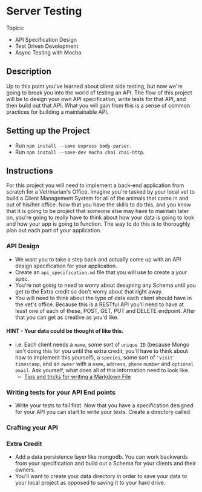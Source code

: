 # Server Testing
Topics:
  * API Specification Design
  * Test Driven Development
  * Async Testing with Mocha

## Description
Up to this point you've learned about client side testing, but now we're going to break you into the world of testing an API. The flow of this project will be to design your own API specification, write tests for that API, and then build out that API. What you will gain from this is a sense of common practices for building a maintainable API.

## Setting up the Project
- Run `npm install --save express body-parser`.
- Run `npm install --save-dev mocha chai chai-http`.

## Instructions
For this project you will need to implement a back-end application from scratch for a Vetrinarian's Office. Imagine you're tasked by your local vet to build a Client Management System for all of the animals that come in and out of his/her office. Now that you have the skills to do this, and you know that it is going to be project that someone else may have to maintain later on, you're going to really have to think about how your data is going to look and how your app is going to function. The way to do this is to thoroughly plan out each part of your application.

### API Design
* We want you to take a step back and actually come up with an API design specification for your application. 
* Create an `api_specification.md` file that you will use to create a your spec.
* You're not going to need to worry about designing any Schema until you get to the Extra credit so don't worry about that right away. 
* You will need to think about the type of data each client should have in the vet's office. Because this is a RESTful API you'll need to have at least one of each of these, POST, GET, PUT and DELETE endpoint. After that you can get as creative as you'd like. 
#### HINT - Your data could be thought of like this.
* i.e. Each client needs a `name`, some sort of `unique ID` (because Mongo isn't doing this for you until the extra credit, you'll have to think about how to implement this yourself), a `species`, some sort of `'visit' timestamp`, and an `owner` with a `name`, `address`, `phone` `number` and `optional email`. Ask yourself, what does all of this information need to look like.
  * [Tips and tricks for writing a Markdown File](https://github.com/adam-p/markdown-here/wiki/Markdown-Cheatsheet) 

### Writing tests for your API End points
* Write your tests to fail first. Now that you have a specification designed for your API you can start to write your tests. Create a directory called

### Crafting your API

### Extra Credit
* Add a data persistence layer like mongodb. You can work backwards from your specification and build out a Schema for your clients and their owners.
* You'll want to create your data directory in order to save your data to your local project as opposed to saving it to your hard drive.